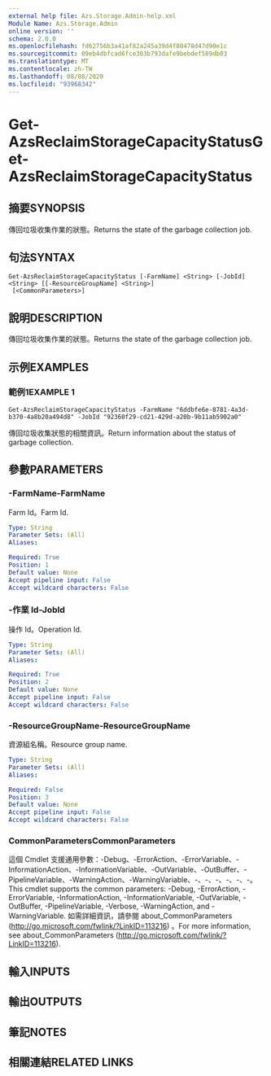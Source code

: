 ```yaml
---
external help file: Azs.Storage.Admin-help.xml
Module Name: Azs.Storage.Admin
online version: ''
schema: 2.0.0
ms.openlocfilehash: fd62756b3a41af82a245a39d4f80478d47d90e1c
ms.sourcegitcommit: 09eb4dbfcad6fce303b793dafe9bebdef589db03
ms.translationtype: MT
ms.contentlocale: zh-TW
ms.lasthandoff: 08/08/2020
ms.locfileid: "93968342"
---
```

# <span data-ttu-id="b05f4-101">Get-AzsReclaimStorageCapacityStatus</span><span class="sxs-lookup"><span data-stu-id="b05f4-101">Get-AzsReclaimStorageCapacityStatus</span></span>

## <span data-ttu-id="b05f4-102">摘要</span><span class="sxs-lookup"><span data-stu-id="b05f4-102">SYNOPSIS</span></span>
<span data-ttu-id="b05f4-103">傳回垃圾收集作業的狀態。</span><span class="sxs-lookup"><span data-stu-id="b05f4-103">Returns the state of the garbage collection job.</span></span>

## <span data-ttu-id="b05f4-104">句法</span><span class="sxs-lookup"><span data-stu-id="b05f4-104">SYNTAX</span></span>

```
Get-AzsReclaimStorageCapacityStatus [-FarmName] <String> [-JobId] <String> [[-ResourceGroupName] <String>]
 [<CommonParameters>]
```

## <span data-ttu-id="b05f4-105">說明</span><span class="sxs-lookup"><span data-stu-id="b05f4-105">DESCRIPTION</span></span>
<span data-ttu-id="b05f4-106">傳回垃圾收集作業的狀態。</span><span class="sxs-lookup"><span data-stu-id="b05f4-106">Returns the state of the garbage collection job.</span></span>

## <span data-ttu-id="b05f4-107">示例</span><span class="sxs-lookup"><span data-stu-id="b05f4-107">EXAMPLES</span></span>

### <span data-ttu-id="b05f4-108">範例1</span><span class="sxs-lookup"><span data-stu-id="b05f4-108">EXAMPLE 1</span></span>
```
Get-AzsReclaimStorageCapacityStatus -FarmName "6ddbfe6e-8781-4a3d-b370-4a8b20a494d8" -JobId "92360f29-cd21-429d-a20b-9b11ab5902a0"
```

<span data-ttu-id="b05f4-109">傳回垃圾收集狀態的相關資訊。</span><span class="sxs-lookup"><span data-stu-id="b05f4-109">Return information about the status of garbage collection.</span></span>

## <span data-ttu-id="b05f4-110">參數</span><span class="sxs-lookup"><span data-stu-id="b05f4-110">PARAMETERS</span></span>

### <span data-ttu-id="b05f4-111">-FarmName</span><span class="sxs-lookup"><span data-stu-id="b05f4-111">-FarmName</span></span>
<span data-ttu-id="b05f4-112">Farm Id。</span><span class="sxs-lookup"><span data-stu-id="b05f4-112">Farm Id.</span></span>

```yaml
Type: String
Parameter Sets: (All)
Aliases:

Required: True
Position: 1
Default value: None
Accept pipeline input: False
Accept wildcard characters: False
```

### <span data-ttu-id="b05f4-113">-作業 Id</span><span class="sxs-lookup"><span data-stu-id="b05f4-113">-JobId</span></span>
<span data-ttu-id="b05f4-114">操作 Id。</span><span class="sxs-lookup"><span data-stu-id="b05f4-114">Operation Id.</span></span>

```yaml
Type: String
Parameter Sets: (All)
Aliases:

Required: True
Position: 2
Default value: None
Accept pipeline input: False
Accept wildcard characters: False
```

### <span data-ttu-id="b05f4-115">-ResourceGroupName</span><span class="sxs-lookup"><span data-stu-id="b05f4-115">-ResourceGroupName</span></span>
<span data-ttu-id="b05f4-116">資源組名稱。</span><span class="sxs-lookup"><span data-stu-id="b05f4-116">Resource group name.</span></span>

```yaml
Type: String
Parameter Sets: (All)
Aliases:

Required: False
Position: 3
Default value: None
Accept pipeline input: False
Accept wildcard characters: False
```

### <span data-ttu-id="b05f4-117">CommonParameters</span><span class="sxs-lookup"><span data-stu-id="b05f4-117">CommonParameters</span></span>
<span data-ttu-id="b05f4-118">這個 Cmdlet 支援通用參數：-Debug、-ErrorAction、-ErrorVariable、-InformationAction、-InformationVariable、-OutVariable、-OutBuffer、-PipelineVariable、-WarningAction、-WarningVariable、-、-、-、-、-、-。</span><span class="sxs-lookup"><span data-stu-id="b05f4-118">This cmdlet supports the common parameters: -Debug, -ErrorAction, -ErrorVariable, -InformationAction, -InformationVariable, -OutVariable, -OutBuffer, -PipelineVariable, -Verbose, -WarningAction, and -WarningVariable.</span></span> <span data-ttu-id="b05f4-119">如需詳細資訊，請參閱 about_CommonParameters (http://go.microsoft.com/fwlink/?LinkID=113216) 。</span><span class="sxs-lookup"><span data-stu-id="b05f4-119">For more information, see about_CommonParameters (http://go.microsoft.com/fwlink/?LinkID=113216).</span></span>

## <span data-ttu-id="b05f4-120">輸入</span><span class="sxs-lookup"><span data-stu-id="b05f4-120">INPUTS</span></span>

## <span data-ttu-id="b05f4-121">輸出</span><span class="sxs-lookup"><span data-stu-id="b05f4-121">OUTPUTS</span></span>

## <span data-ttu-id="b05f4-122">筆記</span><span class="sxs-lookup"><span data-stu-id="b05f4-122">NOTES</span></span>

## <span data-ttu-id="b05f4-123">相關連結</span><span class="sxs-lookup"><span data-stu-id="b05f4-123">RELATED LINKS</span></span>
